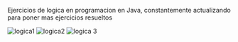 Ejercicios de logica en programacion en Java, constantemente actualizando para poner mas ejercicios resueltos

![logica1](https://github.com/user-attachments/assets/2367eca4-2a35-4f67-944c-dcc0f2e5a059)
![logica2](https://github.com/user-attachments/assets/b8a98300-68a5-469a-8a21-8ca9d30b06db)
![logica 3](https://github.com/user-attachments/assets/d5a4cfc4-568c-42fc-b7ba-bca89a5cc738)
